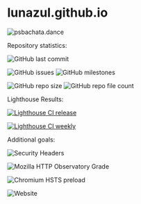 # lunazul.github.io

![psbachata.dance](https://img.shields.io/website?down_color=red&down_message=offline&label=psbachata.dance&style=plastic&up_color=green&up_message=online&url=https%3A%2F%2Fpsbachata.dance)

Repository statistics:

![GitHub last commit](https://img.shields.io/github/last-commit/lunazul/lunazul.github.io?style=plastic)

![GitHub issues](https://img.shields.io/github/issues-raw/lunazul/lunazul.github.io?style=plastic)
![GitHub milestones](https://img.shields.io/github/milestones/all/lunazul/lunazul.github.io?style=plastic)

![GitHub repo size](https://img.shields.io/github/repo-size/lunazul/lunazul.github.io?style=plastic)
![GitHub repo file count](https://img.shields.io/github/directory-file-count/lunazul/lunazul.github.io?style=plastic)

Lighthouse Results:

[![Lighthouse CI release](https://github.com/lunazul/lunazul.github.io/actions/workflows/production_lighthouse.yml/badge.svg?branch=production)](https://github.com/lunazul/lunazul.github.io/actions/workflows/production_lighthouse.yml)

[![Lighthouse CI weekly](https://github.com/lunazul/lunazul.github.io/actions/workflows/cron_lighthouse_sunday.yml/badge.svg?branch=production)](https://github.com/lunazul/lunazul.github.io/actions/workflows/cron_lighthouse_sunday.yml)

Additional goals:

![Security Headers](https://img.shields.io/security-headers?style=plastic&url=https%3A%2F%2Fpsbachata.dance)

![Mozilla HTTP Observatory Grade](https://img.shields.io/mozilla-observatory/grade-score/psbachata.dance?publish&style=plastic)

![Chromium HSTS preload](https://img.shields.io/hsts/preload/psbachata.dance?style=plastic)

![Website](https://img.shields.io/website?down_color=red&down_message=offline&label=testpage&style=plastic&up_color=green&up_message=online&url=https%3A%2F%2Fbachata-regensburg.de)
